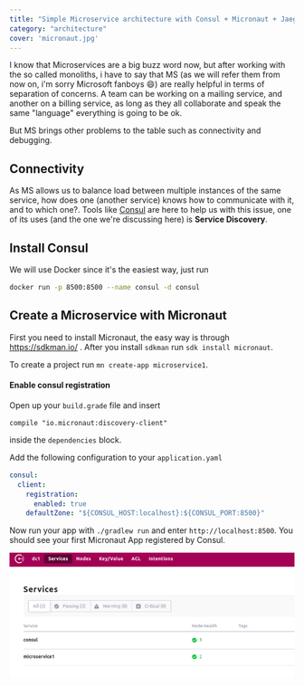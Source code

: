```yaml
---
title: "Simple Microservice architecture with Consul + Micronaut + Jaeger tracing - Part 1"
category: "architecture"
cover: 'micronaut.jpg'
---
```


I know that Microservices are a big buzz word now, but after working with the so called monoliths, i have to say that MS (as we will refer them from now on, i'm sorry Microsoft fanboys :smile:) are really helpful in terms of separation of concerns.
A team can be working on a mailing service, and another on a billing service, as long as they all collaborate and speak the same "language" everything is going to be ok.

But MS brings other problems to the table such as connectivity and debugging.


## Connectivity


As MS allows us to balance load between multiple instances of the same service, how does one (another service) knows how to communicate with it, and to which one?.
Tools like [Consul](https://www.consul.io/) are here to help us with this issue, one of its uses (and the one we're discussing here) is **Service Discovery**.


## Install Consul

We will use Docker since it's the easiest way, just run 

```bash
docker run -p 8500:8500 --name consul -d consul
```


## Create a Microservice with Micronaut


First you need to install Micronaut, the easy way is through https://sdkman.io/ . After you install `sdkman` run `sdk install micronaut`.

To create a project run `mn create-app microservice1`.


#### Enable consul registration

Open up your `build.grade` file and insert 

```
compile "io.micronaut:discovery-client"
```

inside the `dependencies` block.

Add the following configuration to your `application.yaml`

```yaml
consul:
  client:
    registration:
      enabled: true
    defaultZone: "${CONSUL_HOST:localhost}:${CONSUL_PORT:8500}"
```

Now run your app with `./gradlew run` and enter `http://localhost:8500`. You should see your first Micronaut App registered by Consul.

![Microservice1 consul](./microservice1_consul.png)